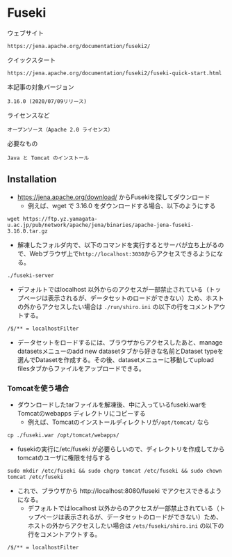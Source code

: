 # Fuseki

ウェブサイト

    https://jena.apache.org/documentation/fuseki2/
    
クイックスタート

    https://jena.apache.org/documentation/fuseki2/fuseki-quick-start.html
    
本記事の対象バージョン
    
    3.16.0 (2020/07/09リリース)

ライセンスなど

    オープンソース（Apache 2.0 ライセンス）
    
必要なもの
    
    Java と Tomcat のインストール

## Installation

* https://jena.apache.org/download/ からFusekiを探してダウンロード
  * 例えば、wget で 3.16.0 をダウンロードする場合、以下のようにする
```
wget https://ftp.yz.yamagata-u.ac.jp/pub/network/apache/jena/binaries/apache-jena-fuseki-3.16.0.tar.gz
```

* 解凍したフォルダ内で、以下のコマンドを実行するとサーバが立ち上がるので、Webブラウザ上で`http://localhost:3030`からアクセスできるようになる。
```
./fuseki-server
```

  * デフォルトではlocalhost 以外からのアクセスが一部禁止されている（トップページは表示されるが、データセットのロードができない）ため、ホストの外からアクセスしたい場合は `./run/shiro.ini` の以下の行をコメントアウトする。
```
/$/** = localhostFilter
```


* データセットをロードするには、ブラウザからアクセスしたあと、manage datasetsメニューのadd new datasetタブから好きな名前とDataset typeを選んでDatasetを作成する。その後、datasetメニューに移動してupload filesタブからファイルをアップロードできる。
 


### Tomcatを使う場合

 * ダウンロードしたtarファイルを解凍後、中に入っているfuseki.warをTomcatのwebapps ディレクトリにコピーする
   * 例えば、Tomcatのインストールディレクトリが`/opt/tomcat/` なら
```
cp ./fuseki.war /opt/tomcat/webapps/
```

 * fusekiの実行に/etc/fuseki が必要らしいので、ディレクトリを作成してからtomcatのユーザに権限を付与する
```
sudo mkdir /etc/fuseki && sudo chgrp tomcat /etc/fuseki && sudo chown tomcat /etc/fuseki
```

 * これで、ブラウザから http://localhost:8080/fuseki でアクセスできるようになる。
   * デフォルトではlocalhost 以外からのアクセスが一部禁止されている（トップページは表示されるが、データセットのロードができない）ため、ホストの外からアクセスしたい場合は `/ets/fuseki/shiro.ini` の以下の行をコメントアウトする。
```
/$/** = localhostFilter
```

